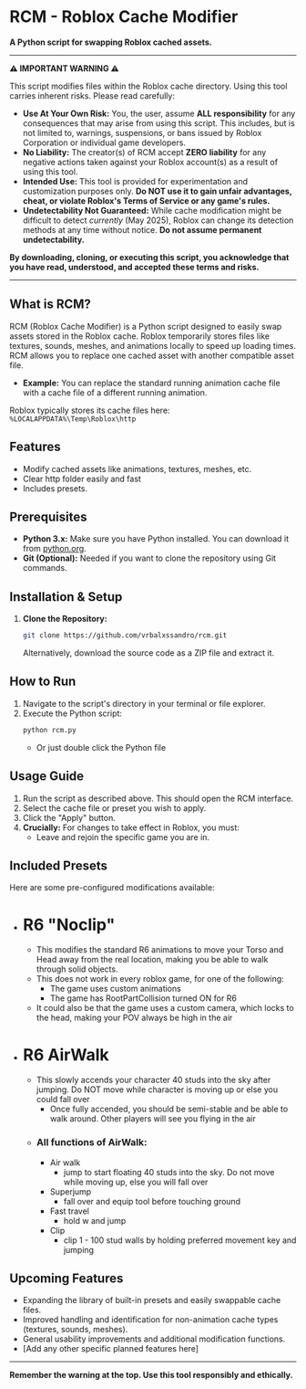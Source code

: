 # RCM - Roblox Cache Modifier

**A Python script for swapping Roblox cached assets.**

---

**⚠️ IMPORTANT WARNING ⚠️**

This script modifies files within the Roblox cache directory. Using this tool carries inherent risks. Please read carefully:

*   **Use At Your Own Risk:** You, the user, assume **ALL responsibility** for any consequences that may arise from using this script. This includes, but is not limited to, warnings, suspensions, or bans issued by Roblox Corporation or individual game developers.
*   **No Liability:** The creator(s) of RCM accept **ZERO liability** for any negative actions taken against your Roblox account(s) as a result of using this tool.
*   **Intended Use:** This tool is provided for experimentation and customization purposes only. **Do NOT use it to gain unfair advantages, cheat, or violate Roblox's Terms of Service or any game's rules.**
*   **Undetectability Not Guaranteed:** While cache modification might be difficult to detect *currently* (May 2025), Roblox can change its detection methods at any time without notice. **Do not assume permanent undetectability.**

**By downloading, cloning, or executing this script, you acknowledge that you have read, understood, and accepted these terms and risks.**

---

## What is RCM?

RCM (Roblox Cache Modifier) is a Python script designed to easily swap assets stored in the Roblox cache. Roblox temporarily stores files like textures, sounds, meshes, and animations locally to speed up loading times. RCM allows you to replace one cached asset with another compatible asset file.

*   **Example:** You can replace the standard running animation cache file with a cache file of a different running animation.

Roblox typically stores its cache files here:
`%LOCALAPPDATA%\Temp\Roblox\http`

## Features

*   Modify cached assets like animations, textures, meshes, etc.
*   Clear http folder easily and fast
*   Includes presets.

## Prerequisites

*   **Python 3.x:** Make sure you have Python installed. You can download it from [python.org](https://www.python.org/downloads/).
*   **Git (Optional):** Needed if you want to clone the repository using Git commands.

## Installation & Setup

1.  **Clone the Repository:**
    ```bash
    git clone https://github.com/vrbalxssandro/rcm.git
    ```
    Alternatively, download the source code as a ZIP file and extract it.

## How to Run

1.  Navigate to the script's directory in your terminal or file explorer.
2.  Execute the Python script:
    ```bash
    python rcm.py
    ```
    * Or just double click the Python file

## Usage Guide

1.  Run the script as described above. This should open the RCM interface.
2.  Select the cache file or preset you wish to apply.
3.  Click the "Apply" button.
4.  **Crucially:** For changes to take effect in Roblox, you must:
    *   Leave and rejoin the specific game you are in.

## Included Presets

Here are some pre-configured modifications available:

*  # R6 "Noclip"
   *  This modifies the standard R6 animations to move your Torso and Head away from the real location, making you be able to walk through solid objects.
   *  This does not work in every roblox game, for one of the following:
      *  The game uses custom animations
      *  The game has RootPartCollision turned ON for R6
   *  It could also be that the game uses a custom camera, which locks to the head, making your POV always be high in the air
* # R6 AirWalk
   *  This slowly accends your character 40 studs into the sky after jumping. Do NOT move while character is moving up or else you could fall over
      *  Once fully accended, you should be semi-stable and be able to walk around. Other players will see you flying in the air
   *  ### All functions of AirWalk:
      *  Air walk
         *  jump to start floating 40 studs into the sky. Do not move while moving up, else you will fall over
      *  Superjump
         *  fall over and equip tool before touching ground
      *  Fast travel
         *  hold w and jump
      *  Clip
         *  clip 1 - 100 stud walls by holding preferred movement key and jumping

## Upcoming Features

*   Expanding the library of built-in presets and easily swappable cache files.
*   Improved handling and identification for non-animation cache types (textures, sounds, meshes).
*   General usability improvements and additional modification functions.
*   [Add any other specific planned features here]

---

**Remember the warning at the top. Use this tool responsibly and ethically.**
